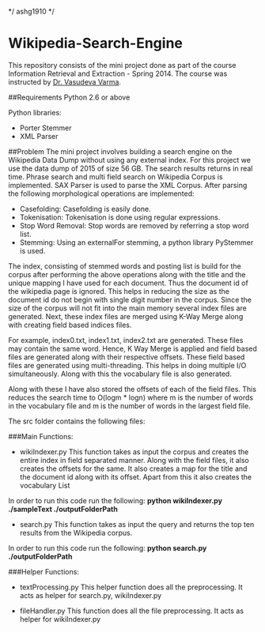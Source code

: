 */ ashg1910 */

Wikipedia-Search-Engine
========================

This repository consists of the mini project done as part of the course Information Retrieval and Extraction - Spring 2014. The course was instructed by [Dr. Vasudeva Varma](http://faculty.iiit.ac.in/~vv/Home.html).

##Requirements
Python 2.6 or above

Python libraries:

* Porter Stemmer
* XML Parser

##Problem
The mini project involves building a search engine on the Wikipedia Data Dump without using any external index. For this project we use the data dump of 2015 of size 56 GB. The search results returns in real time. Phrase search and multi field search on Wikipedia Corpus is implemented. SAX Parser is used to parse the XML Corpus. After parsing the following morphological operations are implemented:

* Casefolding: Casefolding is easily done.
* Tokenisation: Tokenisation is done using regular expressions.
* Stop Word Removal: Stop words are removed by referring a stop word list.
* Stemming: Using an externalFor stemming, a python library PyStemmer is used.

The index, consisting of stemmed words and posting list is build for the corpus after performing the above operations along with the title and the unique mapping I have used for each document. Thus the document id of the wikipedia page is ignored. This helps in reducing the size as the document id do not begin with single digit number in the corpus. Since the size of the corpus will not fit into the main memory several index files are generated. Next, these index files are merged using K-Way Merge along with creating field based indices files.

For example, index0.txt, index1.txt, index2.txt are generated. These files may contain the same word. Hence, K Way Merge is applied and field based files are generated along with their respective offsets. These field based files are generated using multi-threading. This helps in doing multiple I/O simultaneously. Along with this the vocabulary file is also generated.

Along with these I have also stored the offsets of each of the field files. This reduces the search time to O(logm * logn) where m is the number of words in the vocabulary file and m is the number of words in the largest field file.

The src folder contains the following files:

###Main Functions:

* wikiIndexer.py
This function takes as input the corpus and creates the entire index in field separated manner. Along with the field files, it also creates the offsets for the same. It also creates a map for the title and the document id along with its offset. Apart from this it also creates the vocabulary List

In order to run this code run the following:
**python wikiIndexer.py ./sampleText ./outputFolderPath**

* search.py
This function takes as input the query and returns the top ten results from the Wikipedia corpus.

In order to run this code run the following:
**python search.py ./outputFolderPath**

###Helper Functions:

* textProcessing.py 
This helper function does all the preprocessing. It acts as helper for search.py, wikiIndexer.py

* fileHandler.py
This function does all the file preprocessing. It acts as helper for wikiIndexer.py
